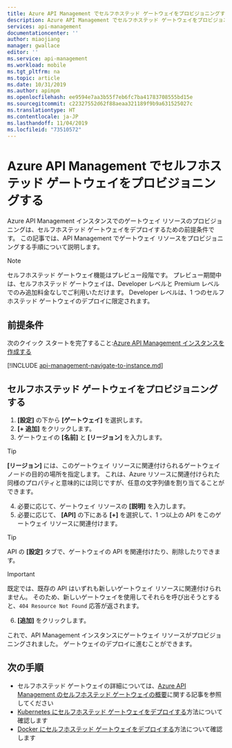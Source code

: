 ```yaml
---
title: Azure API Management でセルフホステッド ゲートウェイをプロビジョニングする | Microsoft Docs
description: Azure API Management でセルフホステッド ゲートウェイをプロビジョニングする方法について説明します。
services: api-management
documentationcenter: ''
author: miaojiang
manager: gwallace
editor: ''
ms.service: api-management
ms.workload: mobile
ms.tgt_pltfrm: na
ms.topic: article
ms.date: 10/31/2019
ms.author: apimpm
ms.openlocfilehash: ee9594e7aa3b55f7eb6fc7ba41783708555bd15e
ms.sourcegitcommit: c22327552d62f88aeaa321189f9b9a631525027c
ms.translationtype: HT
ms.contentlocale: ja-JP
ms.lasthandoff: 11/04/2019
ms.locfileid: "73510572"
---
```

# <a name="provision-a-self-hosted-gateway-in-azure-api-management"></a>Azure API Management でセルフホステッド ゲートウェイをプロビジョニングする

Azure API Management インスタンスでのゲートウェイ リソースのプロビジョニングは、セルフホステッド ゲートウェイをデプロイするための前提条件です。 この記事では、API Management でゲートウェイ リソースをプロビジョニングする手順について説明します。

> [!NOTE]
> セルフホステッド ゲートウェイ機能はプレビュー段階です。 プレビュー期間中は、セルフホステッド ゲートウェイは、Developer レベルと Premium レベルでのみ追加料金なしでご利用いただけます。 Developer レベルは、1 つのセルフホステッド ゲートウェイのデプロイに限定されます。

## <a name="prerequisites"></a>前提条件

次のクイック スタートを完了すること:[Azure API Management インスタンスを作成する](get-started-create-service-instance.md)

[!INCLUDE [api-management-navigate-to-instance.md](../../includes/api-management-navigate-to-instance.md)]

## <a name="provision-a-self-hosted-gateway"></a>セルフホステッド ゲートウェイをプロビジョニングする

1. **[設定]** の下から **[ゲートウェイ]** を選択します。
2. **[+ 追加]** をクリックします。
3. ゲートウェイの **[名前]** と **[リージョン]** を入力します。
> [!TIP]
> **[リージョン]** には、このゲートウェイ リソースに関連付けられるゲートウェイ ノードの目的の場所を指定します。 これは、Azure リソースに関連付けられた同様のプロパティと意味的には同じですが、任意の文字列値を割り当てることができます。
4. 必要に応じて、ゲートウェイ リソースの **[説明]** を入力します。
5. 必要に応じて、 **[API]** の下にある **[+]** を選択して、1 つ以上の API をこのゲートウェイ リソースに関連付けます。
> [!TIP]
> API の **[設定]** タブで、ゲートウェイの API を関連付けたり、削除したりできます。

> [!IMPORTANT]
> 既定では、既存の API はいずれも新しいゲートウェイ リソースに関連付けられません。 そのため、新しいゲートウェイを使用してそれらを呼び出そうとすると、`404 Resource Not Found` 応答が返されます。
6. **[追加]** をクリックします。

これで、API Management インスタンスにゲートウェイ リソースがプロビジョニングされました。 ゲートウェイのデプロイに進むことができます。

## <a name="next-steps"></a>次の手順

* セルフホステッド ゲートウェイの詳細については、[Azure API Management のセルフホステッド ゲートウェイの概要](self-hosted-gateway-overview.md)に関する記事を参照してください
* [Kubernetes にセルフホステッド ゲートウェイをデプロイする](api-management-howto-deploy-self-hosted-gateway-to-k8s.md)方法について確認します
* [Docker にセルフホステッド ゲートウェイをデプロイする](api-management-howto-deploy-self-hosted-gateway-to-docker.md)方法について確認します

